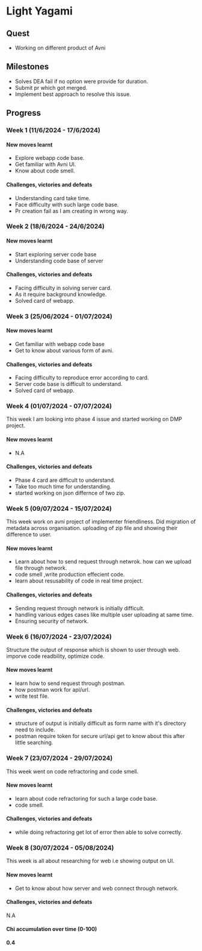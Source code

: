 # Light Yagami

## Quest
- Working on different product of Avni

## Milestones
- Solves DEA fail if no option were provide for duration.
- Submit pr which got merged.
- Implement best approach to resolve this issue.

## Progress

### Week 1 (11/6/2024 - 17/6/2024)
#### New moves learnt
- Explore webapp code base.
- Get familiar with Avni UI.
- Know about code smell.

#### Challenges, victories and defeats
- Understanding card take time.
- Face difficulty with such large code base.
- Pr creation fail as I am creating in wrong way.

### Week 2 (18/6/2024 - 24/6/2024)
#### New moves learnt
- Start exploring server code base
- Understanding code base of server

 #### Challenges, victories and defeats
 - Facing difficulty in solving server card.
 - As it require background knowledge.
 - Solved card of webapp.

### Week 3 (25/06/2024 - 01/07/2024)
#### New moves learnt
- Get familiar with webapp code base
- Get to know about various form of avni.

 #### Challenges, victories and defeats
 - Facing difficulty to reproduce error according to card.
 - Server code base is difficult to understand.
 - Solved card of webapp.
   
 ### Week 4 (01/07/2024 - 07/07/2024)
 This week I am looking into phase 4 issue and started working on DMP project.
 #### New moves learnt
 - N.A

 #### Challenges, victories and defeats
 - Phase 4 card are difficult to understand.
 - Take too much time for understanding.
 - started working on json differnce of two zip.

### Week 5 (09/07/2024 - 15/07/2024)
This week work on avni project of implementer friendliness. Did migration of metadata across organisation. uploading of zip file and showing their difference to user.
#### New moves learnt
- Learn about how to send request through netwrok. how can we upload file through network.
- code smell ,write production effecient code.
- learn about resusability of code in real time project.
  
#### Challenges, victories and defeats
- Sending request through network is initially difficult.
- handling various edges cases like multiple user uploading at same time.
- Ensuring security of network.

### Week 6 (16/07/2024 - 23/07/2024)
Structure the output of response which is shown to user through web. imporve code readbility, optimize code.

#### New moves learnt
- learn how to send request through postman.
- how postman work for api/url.
- write test file.

#### Challenges, victories and defeats
- structure of output is initially difficult as form name with it's directory need to include.
- postman require token for secure url/api get to know about this after little searching.

### Week 7 (23/07/2024 - 29/07/2024)
This week went on code refractoring and code smell.

#### New moves learnt
- learn about code refractoring for such a large code base.
- code smell.
  
#### Challenges, victories and defeats
- while doing refractoring get lot of error then able to solve correctly.
  
### Week 8 (30/07/2024 - 05/08/2024)
This week is all about researching for web i.e showing output on UI.

#### New moves learnt
- Get to know about how server and web connect through network.

#### Challenges, victories and defeats
   N.A

#### Chi accumulation over time (0-100)
**0.4**
